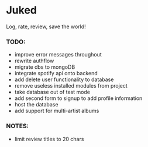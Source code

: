 # Juked

Log, rate, review, save the world!

### TODO:

- improve error messages throughout
- rewrite authflow
- migrate dbs to mongoDB
- integrate spotify api onto backend
- add delete user functionality to database
- remove useless installed modules from project
- take database out of test mode
- add second form to signup to add profile information
- host the database
- add support for multi-artist albums

### NOTES:

- limit review titles to 20 chars
